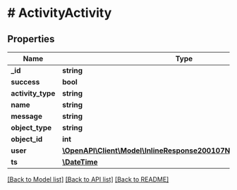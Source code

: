 # # ActivityActivity

## Properties

Name | Type | Description | Notes
------------ | ------------- | ------------- | -------------
**_id** | **string** |  | [optional]
**success** | **bool** |  | [optional]
**activity_type** | **string** |  | [optional]
**name** | **string** |  | [optional]
**message** | **string** |  | [optional]
**object_type** | **string** |  | [optional]
**object_id** | **int** |  | [optional]
**user** | [**\OpenAPI\Client\Model\InlineResponse200107NetworkPoolCreatedBy**](InlineResponse200107NetworkPoolCreatedBy.md) |  | [optional]
**ts** | [**\DateTime**](\DateTime.md) |  | [optional]

[[Back to Model list]](../../README.md#models) [[Back to API list]](../../README.md#endpoints) [[Back to README]](../../README.md)
